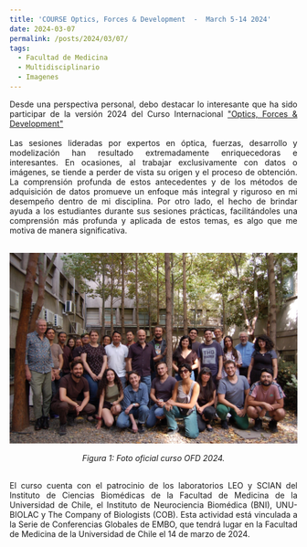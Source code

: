 ```yaml
---
title: 'COURSE Optics, Forces & Development  -  March 5-14 2024'
date: 2024-03-07
permalink: /posts/2024/03/07/
tags:
  - Facultad de Medicina
  - Multidisciplinario
  - Imagenes
---
```

<div style="text-align: justify;">Desde una perspectiva personal, debo destacar lo interesante que ha sido participar de la versión 2024 del Curso Internacional <a href="https://www.cellmorphodynamics.cl/course2024/" target="_blank">"Optics, Forces & Development"</a> </div>
<br>
<div style="text-align: justify;">Las sesiones lideradas por expertos en óptica, fuerzas, desarrollo y modelización han resultado extremadamente enriquecedoras e interesantes. En ocasiones, al trabajar exclusivamente con datos o imágenes, se tiende a perder de vista su origen y el proceso de obtención. La comprensión profunda de estos antecedentes y de los métodos de adquisición de datos promueve un enfoque más integral y riguroso en mi desempeño dentro de mi disciplina. Por otro lado, el hecho de brindar ayuda a los estudiantes durante sus sesiones prácticas, facilitándoles una comprensión más profunda y aplicada de estos temas, es algo que me motiva de manera significativa.</div><br>
<p align="center">
  <p align="center">
  <img src="/files/OFD_2024.jpeg" alt="Foto oficial curso OFD 2024">
</p>
<p align="center">
  <em>Figura 1: Foto oficial curso OFD 2024.</em>
</p>
<br>
<div style="text-align: justify;">El curso cuenta con el patrocinio de los laboratorios LEO y SCIAN del Instituto de Ciencias Biomédicas de la Facultad de Medicina de la Universidad de Chile, el Instituto de Neurociencia Biomédica (BNI), UNU-BIOLAC y The Company of Biologists (COB). Esta actividad está vinculada a la Serie de Conferencias Globales de EMBO, que tendrá lugar en la Facultad de Medicina de la Universidad de Chile el 14 de marzo de 2024.</div>
<br>
